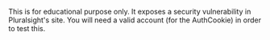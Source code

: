 This is for educational purpose only.  It exposes a security vulnerability in Pluralsight's site.  You will need a valid account (for the AuthCookie) in order to test this.
